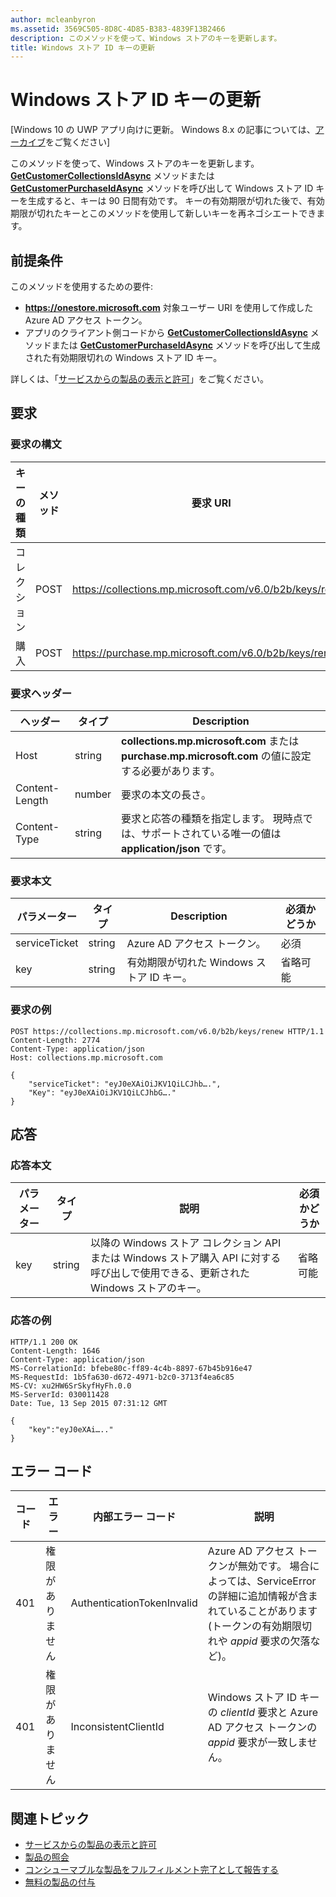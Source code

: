 ```yaml
---
author: mcleanbyron
ms.assetid: 3569C505-8D8C-4D85-B383-4839F13B2466
description: このメソッドを使って、Windows ストアのキーを更新します。
title: Windows ストア ID キーの更新
---
```


# Windows ストア ID キーの更新


\[Windows 10 の UWP アプリ向けに更新。 Windows 8.x の記事については、[アーカイブ](http://go.microsoft.com/fwlink/p/?linkid=619132)をご覧ください\]

このメソッドを使って、Windows ストアのキーを更新します。 [
            **GetCustomerCollectionsIdAsync**](https://msdn.microsoft.com/library/windows/apps/mt608674) メソッドまたは [**GetCustomerPurchaseIdAsync**](https://msdn.microsoft.com/library/windows/apps/mt608675) メソッドを呼び出して Windows ストア ID キーを生成すると、キーは 90 日間有効です。 キーの有効期限が切れた後で、有効期限が切れたキーとこのメソッドを使用して新しいキーを再ネゴシエートできます。

## 前提条件


このメソッドを使用するための要件:

-   **https://onestore.microsoft.com** 対象ユーザー URI を使用して作成した Azure AD アクセス トークン。
-   アプリのクライアント側コードから [**GetCustomerCollectionsIdAsync**](https://msdn.microsoft.com/library/windows/apps/mt608674) メソッドまたは [**GetCustomerPurchaseIdAsync**](https://msdn.microsoft.com/library/windows/apps/mt608675) メソッドを呼び出して生成された有効期限切れの Windows ストア ID キー。

詳しくは、「[サービスからの製品の表示と許可](view-and-grant-products-from-a-service.md)」をご覧ください。

## 要求


### 要求の構文

| キーの種類    | メソッド | 要求 URI                                              |
|-------------|--------|----------------------------------------------------------|
| コレクション | POST   | https://collections.mp.microsoft.com/v6.0/b2b/keys/renew |
| 購入    | POST   | https://purchase.mp.microsoft.com/v6.0/b2b/keys/renew    |

 

### 要求ヘッダー

| ヘッダー         | タイプ   | Description                                                                                           |
|----------------|--------|-------------------------------------------------------------------------------------------------------|
| Host           | string | **collections.mp.microsoft.com** または **purchase.mp.microsoft.com** の値に設定する必要があります。           |
| Content-Length | number | 要求の本文の長さ。                                                                       |
| Content-Type   | string | 要求と応答の種類を指定します。 現時点では、サポートされている唯一の値は **application/json** です。 |

 

### 要求本文

| パラメーター     | タイプ   | Description                       | 必須かどうか |
|---------------|--------|-----------------------------------|----------|
| serviceTicket | string | Azure AD アクセス トークン。        | 必須      |
| key           | string | 有効期限が切れた Windows ストア ID キー。 | 省略可能       |

 

### 要求の例

```syntax
POST https://collections.mp.microsoft.com/v6.0/b2b/keys/renew HTTP/1.1
Content-Length: 2774
Content-Type: application/json
Host: collections.mp.microsoft.com

{ 
    "serviceTicket": "eyJ0eXAiOiJKV1QiLCJhb….",
    "Key": "eyJ0eXAiOiJKV1QiLCJhbG…."
}
```

## 応答


### 応答本文

| パラメーター | タイプ   | 説明                                                                                                            | 必須かどうか |
|-----------|--------|------------------------------------------------------------------------------------------------------------------------|----------|
| key       | string | 以降の Windows ストア コレクション API または Windows ストア購入 API に対する呼び出しで使用できる、更新された Windows ストアのキー。 | 省略可能       |

 

### 応答の例

```syntax
HTTP/1.1 200 OK
Content-Length: 1646
Content-Type: application/json
MS-CorrelationId: bfebe80c-ff89-4c4b-8897-67b45b916e47
MS-RequestId: 1b5fa630-d672-4971-b2c0-3713f4ea6c85
MS-CV: xu2HW6SrSkyfHyFh.0.0
MS-ServerId: 030011428
Date: Tue, 13 Sep 2015 07:31:12 GMT

{
    "key":"eyJ0eXAi….."
}
```

## エラー コード


| コード | エラー        | 内部エラー コード           | 説明                                                                                                                                                                           |
|------|--------------|----------------------------|---------------------------------------------------------------------------------------------------------------------------------------------------------------------------------------|
| 401  | 権限がありません | AuthenticationTokenInvalid | Azure AD アクセス トークンが無効です。 場合によっては、ServiceError の詳細に追加情報が含まれていることがあります (トークンの有効期限切れや *appid* 要求の欠落など)。 |
| 401  | 権限がありません | InconsistentClientId       | Windows ストア ID キーの *clientId* 要求と Azure AD アクセス トークンの *appid* 要求が一致しません。                                                                     |

 

## 関連トピック


* [サービスからの製品の表示と許可](view-and-grant-products-from-a-service.md)
* [製品の照会](query-for-products.md)
* [コンシューマブルな製品をフルフィルメント完了として報告する](report-consumable-products-as-fulfilled.md)
* [無料の製品の付与](grant-free-products.md)



<!--HONumber=May16_HO2-->


